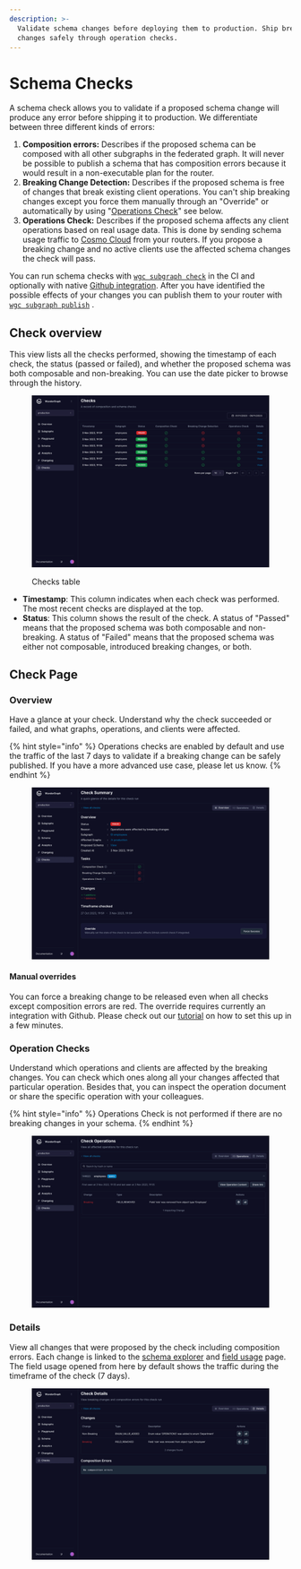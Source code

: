 ```yaml
---
description: >-
  Validate schema changes before deploying them to production. Ship breaking
  changes safely through operation checks.
---
```


# Schema Checks

A schema check allows you to validate if a proposed schema change will produce any error before shipping it to production. We differentiate between three different kinds of errors:

1. **Composition errors:** Describes if the proposed schema can be composed with all other subgraphs in the federated graph. It will never be possible to publish a schema that has composition errors because it would result in a non-executable plan for the router.
2. **Breaking Change Detection:** Describes if the proposed schema is free of changes that break existing client operations. You can't ship breaking changes except you force them manually through an "Override" or automatically by using "[Operations Check](schema-checks.md#operation-checks)" see below.
3. **Operations Check:** Describes if the proposed schema affects any client operations based on real usage data. This is done by sending schema usage traffic to [Cosmo Cloud](../deployments-and-hosting/cosmo-cloud.md) from your routers. If you propose a breaking change and no active clients use the affected schema changes the check will pass.

You can run schema checks with [`wgc subgraph check`](../cli/subgraph/check.md) in the CI and optionally with native [Github integration](../tutorial/pr-based-workflow-for-federation.md). After you have identified the possible effects of your changes you can publish them to your router with [`wgc subgraph publish`](../cli/subgraph/publish.md)  .

## Check overview

This view lists all the checks performed, showing the timestamp of each check, the status (passed or failed), and whether the proposed schema was both composable and non-breaking. You can use the date picker to browse through the history.

<figure><img src="../.gitbook/assets/checks.png" alt=""><figcaption><p>Checks table</p></figcaption></figure>

* **Timestamp**: This column indicates when each check was performed. The most recent checks are displayed at the top.
* **Status**: This column shows the result of the check. A status of "Passed" means that the proposed schema was both composable and non-breaking. A status of "Failed" means that the proposed schema was either not composable, introduced breaking changes, or both.

## Check Page

### Overview

Have a glance at your check. Understand why the check succeeded or failed, and what graphs, operations, and clients were affected.

{% hint style="info" %}
Operations checks are enabled by default and use the traffic of the last 7 days to validate if a breaking change can be safely published. If you have a more advanced use case, please let us know.
{% endhint %}

<figure><img src="../.gitbook/assets/overview.png" alt=""><figcaption></figcaption></figure>

#### Manual overrides

You can force a breaking change to be released even when all checks except composition errors are red. The override requires currently an integration with Github. Please check out our [tutorial](../tutorial/pr-based-workflow-for-federation.md) on how to set this up in a few minutes.

### Operation Checks

Understand which operations and clients are affected by the breaking changes. You can check which ones along all your changes affected that particular operation. Besides that, you can inspect the operation document or share the specific operation with your colleagues.

{% hint style="info" %}
Operations Check is not performed if there are no breaking changes in your schema.
{% endhint %}

<figure><img src="../.gitbook/assets/operations.png" alt=""><figcaption></figcaption></figure>

### Details

View all changes that were proposed by the check including composition errors. Each change is linked to the [schema explorer](schema-explorer.md) and [field usage](analytics/schema-field-usage.md) page. The field usage opened from here by default shows the traffic during the timeframe of the check (7 days).

<figure><img src="../.gitbook/assets/details.png" alt=""><figcaption></figcaption></figure>

